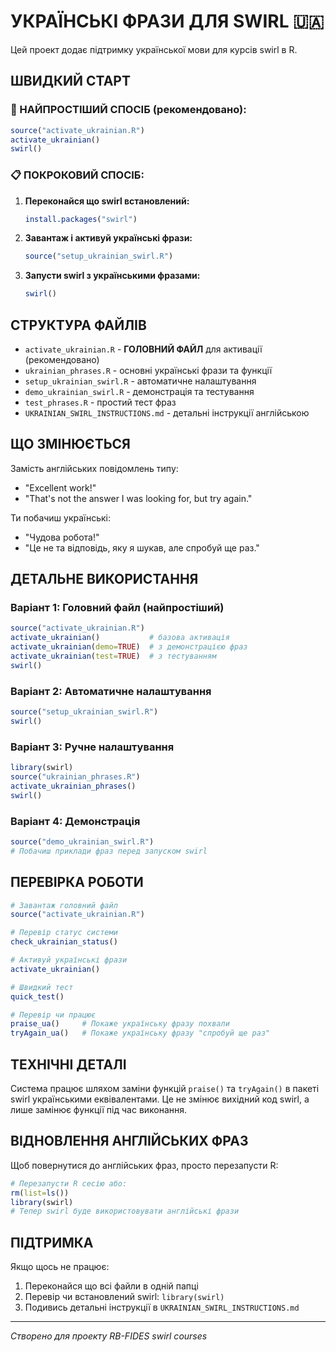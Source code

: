 # УКРАЇНСЬКІ ФРАЗИ ДЛЯ SWIRL 🇺🇦

Цей проект додає підтримку української мови для курсів swirl в R.

## ШВИДКИЙ СТАРТ

### 🚀 НАЙПРОСТІШИЙ СПОСІБ (рекомендовано):
```r
source("activate_ukrainian.R")
activate_ukrainian()
swirl()
```

### 📋 ПОКРОКОВИЙ СПОСІБ:
1. **Переконайся що swirl встановлений:**
   ```r
   install.packages("swirl")
   ```

2. **Завантаж і активуй українські фрази:**
   ```r
   source("setup_ukrainian_swirl.R")
   ```

3. **Запусти swirl з українськими фразами:**
   ```r
   swirl()
   ```

## СТРУКТУРА ФАЙЛІВ

- `activate_ukrainian.R` - **ГОЛОВНИЙ ФАЙЛ** для активації (рекомендовано)
- `ukrainian_phrases.R` - основні українські фрази та функції
- `setup_ukrainian_swirl.R` - автоматичне налаштування
- `demo_ukrainian_swirl.R` - демонстрація та тестування
- `test_phrases.R` - простий тест фраз
- `UKRAINIAN_SWIRL_INSTRUCTIONS.md` - детальні інструкції англійською

## ЩО ЗМІНЮЄТЬСЯ

Замість англійських повідомлень типу:
- "Excellent work!"
- "That's not the answer I was looking for, but try again."

Ти побачиш українські:
- "Чудова робота!"
- "Це не та відповідь, яку я шукав, але спробуй ще раз."

## ДЕТАЛЬНЕ ВИКОРИСТАННЯ

### Варіант 1: Головний файл (найпростіший)
```r
source("activate_ukrainian.R")
activate_ukrainian()           # базова активація  
activate_ukrainian(demo=TRUE)  # з демонстрацією фраз
activate_ukrainian(test=TRUE)  # з тестуванням
swirl()
```

### Варіант 2: Автоматичне налаштування
```r
source("setup_ukrainian_swirl.R")
swirl()
```

### Варіант 3: Ручне налаштування
```r
library(swirl)
source("ukrainian_phrases.R")
activate_ukrainian_phrases()
swirl()
```

### Варіант 4: Демонстрація
```r
source("demo_ukrainian_swirl.R")
# Побачиш приклади фраз перед запуском swirl
```

## ПЕРЕВІРКА РОБОТИ

```r
# Завантаж головний файл
source("activate_ukrainian.R")

# Перевір статус системи
check_ukrainian_status()

# Активуй українські фрази
activate_ukrainian()

# Швидкий тест
quick_test()

# Перевір чи працює
praise_ua()     # Покаже українську фразу похвали
tryAgain_ua()   # Покаже українську фразу "спробуй ще раз"
```

## ТЕХНІЧНІ ДЕТАЛІ

Система працює шляхом заміни функцій `praise()` та `tryAgain()` в пакеті swirl українськими еквівалентами. Це не змінює вихідний код swirl, а лише замінює функції під час виконання.

## ВІДНОВЛЕННЯ АНГЛІЙСЬКИХ ФРАЗ

Щоб повернутися до англійських фраз, просто перезапусти R:
```r
# Перезапусти R сесію або:
rm(list=ls())
library(swirl)
# Тепер swirl буде використовувати англійські фрази
```

## ПІДТРИМКА

Якщо щось не працює:
1. Переконайся що всі файли в одній папці
2. Перевір чи встановлений swirl: `library(swirl)`
3. Подивись детальні інструкції в `UKRAINIAN_SWIRL_INSTRUCTIONS.md`

---

*Створено для проекту RB-FIDES swirl courses*
